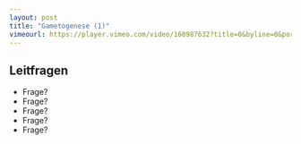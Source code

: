 ```yaml
---
layout: post
title: "Gametogenese (1)"
vimeourl: https://player.vimeo.com/video/160987632?title=0&byline=0&portrait=0
---
```

## Leitfragen
- Frage?
- Frage?
- Frage?
- Frage?
- Frage?


